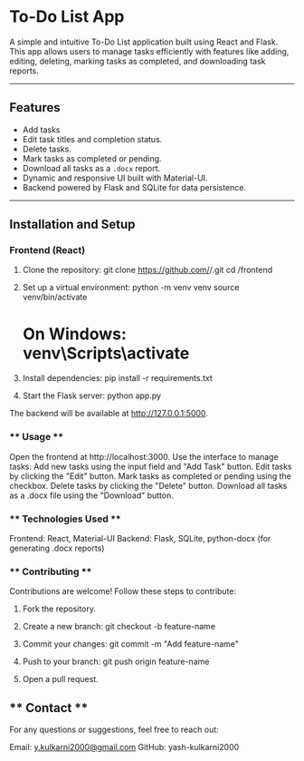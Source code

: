 # To-Do List App

A simple and intuitive To-Do List application built using React and Flask. This app allows users to manage tasks efficiently with features like adding, editing, deleting, marking tasks as completed, and downloading task reports.

---

## Features

- Add tasks
- Edit task titles and completion status.
- Delete tasks.
- Mark tasks as completed or pending.
- Download all tasks as a `.docx` report.
- Dynamic and responsive UI built with Material-UI.
- Backend powered by Flask and SQLite for data persistence.

---

## Installation and Setup

### **Frontend (React)**
1. Clone the repository:
   git clone https://github.com/<your-github-username>/<repository-name>.git
   cd <repository-name>/frontend

2. Set up a virtual environment:
    python -m venv venv
    source venv/bin/activate  
    # On Windows: venv\Scripts\activate

3. Install dependencies:
    pip install -r requirements.txt

4. Start the Flask server:
    python app.py

The backend will be available at http://127.0.0.1:5000.


### ** Usage **

Open the frontend at http://localhost:3000.
Use the interface to manage tasks:
Add new tasks using the input field and "Add Task" button.
Edit tasks by clicking the "Edit" button.
Mark tasks as completed or pending using the checkbox.
Delete tasks by clicking the "Delete" button.
Download all tasks as a .docx file using the "Download" button.

### ** Technologies Used **
Frontend: React, Material-UI
Backend: Flask, SQLite, python-docx (for generating .docx reports)


### ** Contributing **
Contributions are welcome! Follow these steps to contribute:

1. Fork the repository.

2. Create a new branch:
    git checkout -b feature-name

3. Commit your changes:
    git commit -m "Add feature-name"

4. Push to your branch:
    git push origin feature-name

5. Open a pull request.

## ** Contact **
For any questions or suggestions, feel free to reach out:

Email: y.kulkarni2000@gmail.com
GitHub: yash-kulkarni2000

